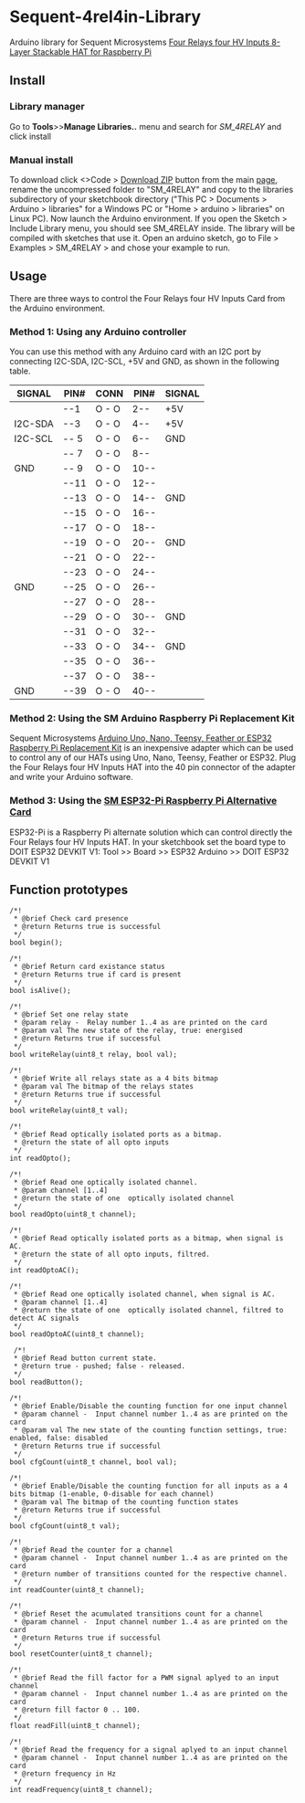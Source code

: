 # Sequent-4rel4in-Library
Arduino library for Sequent Microsystems [Four Relays four HV Inputs 8-Layer Stackable HAT for Raspberry Pi](https://sequentmicrosystems.com/products/four-relays-four-inputs-for-raspberry-pi)

## Install
### Library manager
Go to **Tools**>>**Manage Libraries..** menu and search for *SM_4RELAY* and click install 
### Manual install
To download click <>Code > [Download ZIP](https://github.com/SequentMicrosystems/Sequent-4rel4in-Library/archive/refs/heads/main.zip) button from the main [page](https://github.com/SequentMicrosystems/Sequent-4rel4in-Library), rename the uncompressed folder to "SM_4RELAY" 
and copy to the libraries subdirectory of your sketchbook directory ("This PC > Documents > Arduino > libraries" for a Windows PC
 or "Home > arduino > libraries" on Linux PC). Now launch the Arduino environment. If you open the Sketch > Include Library menu, you should see SM_4RELAY inside. 
 The library will be compiled with sketches that use it. Open an arduino sketch, go to File > Examples > SM_4RELAY > and chose your example to run.

## Usage
There are three ways to control the Four Relays four HV Inputs Card from the Arduino environment.

### Method 1: Using any Arduino controller
You can use this method with any Arduino card with an I2C port by connecting I2C-SDA, I2C-SCL, +5V and GND, as shown in the following table.
      
| SIGNAL | PIN# |CONN| PIN# | SIGNAL|
|---|---|---|---|---|
| | --1 | O - O | 2-- |  +5V | 
| I2C-SDA | --3| O - O | 4-- |  +5V |
| I2C-SCL |-- 5|O - O| 6--|  GND |
|  |-- 7|O - O| 8--||
| GND |-- 9|O - O|10--||
| |--11|O - O|12--||
| |--13|O - O|14--| GND|
| |--15|O - O|16--||
||--17|O - O|18--||
||--19|O - O|20--|  GND|
||--21|O - O|22--||
||--23|O - O|24--||
|GND |--25|O - O|26--||
||--27|O - O|28--||
||--29|O - O|30--|  GND|
||--31|O - O|32--||
||--33|O - O|34--|  GND|
||--35|O - O|36--||
||--37|O - O|38--||
|GND |--39|O - O|40--||
 
### Method 2: Using the SM Arduino Raspberry Pi Replacement Kit
Sequent Microsystems [Arduino Uno, Nano, Teensy, Feather or ESP32 Raspberry Pi Replacement Kit](https://sequentmicrosystems.com/products/raspberry-pi-replacement-card) is an inexpensive adapter which can be used to control any of our HATs using Uno, Nano, Teensy, Feather or ESP32. Plug the Four Relays four HV Inputs HAT into the 40 pin connector of the adapter and write your Arduino software.

### Method 3: Using the [SM ESP32-Pi Raspberry Pi Alternative Card](https://sequentmicrosystems.com/collections/all-io-cards/products/esp32-pi-low-cost-replacement-for-raspberry-pi)
ESP32-Pi is a Raspberry Pi alternate solution which can control directly the Four Relays four HV Inputs HAT.
In your sketchbook set the board type to DOIT ESP32 DEVKIT V1: Tool >> Board >> ESP32 Arduino >> DOIT ESP32 DEVKIT V1

## Function prototypes

	/*!
	 * @brief Check card presence
	 * @return Returns true is successful
	 */
	bool begin();

	/*!
	 * @brief Return card existance status
	 * @return Returns true if card is present
	 */
	bool isAlive();

	/*!
	 * @brief Set one relay state
	 * @param relay -  Relay number 1..4 as are printed on the card
	 * @param val The new state of the relay, true: energised
	 * @return Returns true if successful
	 */
	bool writeRelay(uint8_t relay, bool val);

	/*!
	 * @brief Write all relays state as a 4 bits bitmap
	 * @param val The bitmap of the relays states
	 * @return Returns true if successful
	 */
	bool writeRelay(uint8_t val);

    /*!
	 * @brief Read optically isolated ports as a bitmap.
	 * @return the state of all opto inputs
	 */
	int readOpto();

	/*!
	 * @brief Read one optically isolated channel.
	 * @param channel [1..4]
	 * @return the state of one  optically isolated channel
	 */
	bool readOpto(uint8_t channel);
	
	/*!
	 * @brief Read optically isolated ports as a bitmap, when signal is AC.
	 * @return the state of all opto inputs, filtred.
	 */
	int readOptoAC();

	/*!
	 * @brief Read one optically isolated channel, when signal is AC.
	 * @param channel [1..4]
	 * @return the state of one  optically isolated channel, filtred to detect AC signals
	 */
	bool readOptoAC(uint8_t channel);
	
	 /*!
	 * @brief Read button current state.
	 * @return true - pushed; false - released.
	 */
	bool readButton();
	
	/*!
	 * @brief Enable/Disable the counting function for one input channel
	 * @param channel -  Input channel number 1..4 as are printed on the card
	 * @param val The new state of the counting function settings, true: enabled, false: disabled
	 * @return Returns true if successful
	 */
	bool cfgCount(uint8_t channel, bool val);

	/*!
	 * @brief Enable/Disable the counting function for all inputs as a 4 bits bitmap (1-enable, 0-disable for each channel)
	 * @param val The bitmap of the counting function states
	 * @return Returns true if successful
	 */
	bool cfgCount(uint8_t val);
	
	/*!
	 * @brief Read the counter for a channel
	 * @param channel -  Input channel number 1..4 as are printed on the card
	 * @return number of transitions counted for the respective channel.
	 */
	int readCounter(uint8_t channel);
	
	/*!
	 * @brief Reset the acumulated transitions count for a channel
	 * @param channel -  Input channel number 1..4 as are printed on the card
	 * @return Returns true if successful
	 */
	bool resetCounter(uint8_t channel);
	
	/*!
	 * @brief Read the fill factor for a PWM signal aplyed to an input channel
	 * @param channel -  Input channel number 1..4 as are printed on the card
	 * @return fill factor 0 .. 100.
	 */
	float readFill(uint8_t channel);
	
	/*!
	 * @brief Read the frequency for a signal aplyed to an input channel
	 * @param channel -  Input channel number 1..4 as are printed on the card
	 * @return frequency in Hz
	 */
	int readFrequency(uint8_t channel);
	
	
